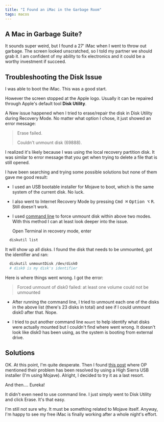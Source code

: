 ```yaml
---
title: "I Found an iMac in the Garbage Room"
tags: macos
---
```


## A Mac in Garbage Suite?

It sounds super weird, but I found a 27' iMac when I went to throw out garbage.
The screen looked unscratched, so I told my partner we should grab it. I am confident of my ability to fix electronics and it could be a worthy investment if succeed.

## Troubleshooting the Disk Issue

I was able to boot the iMac. This was a good start.

However the screen stopped at the Apple logo. Usually it can be repaired through Apple's default tool **Disk Utility**.

A New issue happened when I tried to erase/repair the disk in Disk Utility during Recovery Mode. No matter what option I chose, it just showed an error message:

> Erase failed.
>
> Couldn't unmount disk (69888).

I realized it's likely because I was using the local recovery partition disk. It was similar to error message that you get when trying to delete a file that is still opened.

I have been searching and trying some possible solutions but none of them gave me good result:

* I used an USB bootable installer for Mojave to boot, which is the same system of the current disk. No luck.

* I also went to Internet Recovery Mode by pressing <kbd>Cmd ⌘</kbd> <kbd>Option ⌥</kbd> <kbd>R</kbd>. Still doesn't work.

* I used [command line](https://www.amsys.co.uk/disk-utility-tip-fix-couldnt-unmount-disk-errors/) to force unmount disk within above two modes. With this method I can at least look deeper into the issue.

  Open Terminal in recovery mode, enter
  
```bash
  diskutil list
  ```

  It will show up all disks. I found the disk that needs to be unmounted, got the identifier and ran:
  
```bash
  diskutil unmountDisk /dev/disk0
  # disk0 is my disk's identifier
  ```

  Here is where things went wrong. I got the error:
  > Forced unmount of disk0 failed: at least one volume could not be unmounted

* After running the command line, I tried to unmount each one of the disks in the above list (there's 23 disks in total) and see if I could unmount disk0 after that. Nope.

* I tried to put another command line `mount` to help identify what disks were actually mounted but I couldn't find where went wrong. It doesn't look like disk0 has been using, as the system is booting from external drive.

## Solutions

OK. At this point, I'm quite desperate. Then I found [this post](https://discussions.apple.com/thread/250763252?page=2) where OP mentioned their problem has been resolved by using a High Sierra USB installer (I'm using Mojave). Alright, I decided to try it as a last resort.

And then.... Eureka!

It didn't even need to use command line. I just simply went to Disk Utility and click Erase. It's that easy.

I'm still not sure why. It must be something related to Mojave itself. Anyway, I'm happy to see my free iMac is finally working after a whole night's effort.
